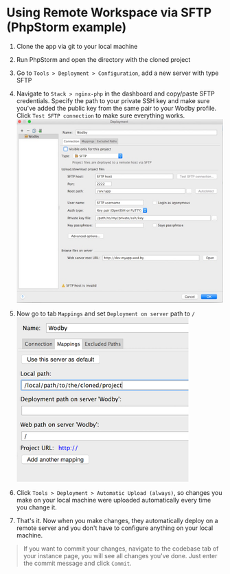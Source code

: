 # Using Remote Workspace via SFTP (PhpStorm example)

1. Clone the app via git to your local machine

2. Run PhpStorm and open the directory with the cloned project

3. Go to `Tools > Deployment > Configuration`, add a new server with type SFTP

4. Navigate to `Stack > nginx-php` in the dashboard and copy/paste SFTP credentials. Specify the path to your private SSH key and make sure you've added the public key from the same pair to your Wodby profile. Click `Test SFTP connection` to make sure everything works.
<br>![](images/phpstorm-wodby-deployment.jpg)

5. Now go to tab `Mappings` and set `Deployment on server` path to `/`
<br>![](images/wodby-sftp-mappings.png)

6. Click `Tools > Deployment > Automatic Upload (always)`, so changes you make on your local machine were uploaded automatically every time you change it.

7. That's it. Now when you make changes, they automatically deploy on a remote server and you don't have to configure anything on your local machine.

> If you want to commit your changes, navigate to the codebase tab of your instance page, you will see all changes you've done. Just enter the commit message and click `Commit`.
